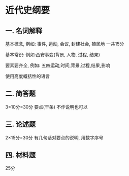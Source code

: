 # 近代史纲要

## 一. 名词解释

基本概念, 例如: 事件, 运动, 会议, 封建社会, 殖民地   一共15分

基本常识: 例如:西安事变(背景, 人物, 过程,  结果)

要素要齐全, 例如: 五四运动,时间,背景,过程,结果,影响

使用高度概括性的语言

## 二. 简答题 

3×10分=30分   要点(干条)  不作说明也可以

## 三. 论述题

2×15分=30分  有几句话对要点的说明, 用数字序号

## 四. 材料题

25分
